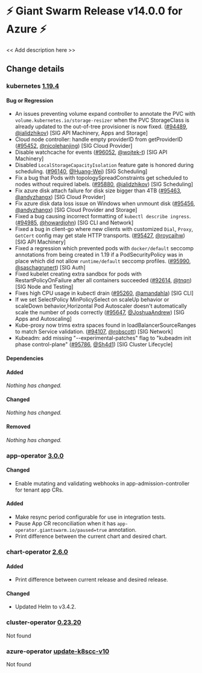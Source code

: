 # :zap: Giant Swarm Release v14.0.0 for Azure :zap:

<< Add description here >>

## Change details


### kubernetes [1.19.4](https://github.com/kubernetes/kubernetes/releases/tag/v1.19.4)

#### Bug or Regression
- An issues preventing volume expand controller to annotate the PVC with `volume.kubernetes.io/storage-resizer` when the PVC StorageClass is already updated to the out-of-tree provisioner is now fixed. ([#94489](https://github.com/kubernetes/kubernetes/pull/94489), [@ialidzhikov](https://github.com/ialidzhikov)) [SIG API Machinery, Apps and Storage]
- Cloud node controller: handle empty providerID from getProviderID ([#95452](https://github.com/kubernetes/kubernetes/pull/95452), [@nicolehanjing](https://github.com/nicolehanjing)) [SIG Cloud Provider]
- Disable watchcache for events ([#96052](https://github.com/kubernetes/kubernetes/pull/96052), [@wojtek-t](https://github.com/wojtek-t)) [SIG API Machinery]
- Disabled `LocalStorageCapacityIsolation` feature gate is honored during scheduling. ([#96140](https://github.com/kubernetes/kubernetes/pull/96140), [@Huang-Wei](https://github.com/Huang-Wei)) [SIG Scheduling]
- Fix a bug that Pods with topologySpreadConstraints get scheduled to nodes without required labels. ([#95880](https://github.com/kubernetes/kubernetes/pull/95880), [@ialidzhikov](https://github.com/ialidzhikov)) [SIG Scheduling]
- Fix azure disk attach failure for disk size bigger than 4TB ([#95463](https://github.com/kubernetes/kubernetes/pull/95463), [@andyzhangx](https://github.com/andyzhangx)) [SIG Cloud Provider]
- Fix azure disk data loss issue on Windows when unmount disk ([#95456](https://github.com/kubernetes/kubernetes/pull/95456), [@andyzhangx](https://github.com/andyzhangx)) [SIG Cloud Provider and Storage]
- Fixed a bug causing incorrect formatting of `kubectl describe ingress`. ([#94985](https://github.com/kubernetes/kubernetes/pull/94985), [@howardjohn](https://github.com/howardjohn)) [SIG CLI and Network]
- Fixed a bug in client-go where new clients with customized `Dial`, `Proxy`, `GetCert` config may get stale HTTP transports. ([#95427](https://github.com/kubernetes/kubernetes/pull/95427), [@roycaihw](https://github.com/roycaihw)) [SIG API Machinery]
- Fixed a regression which prevented pods with `docker/default` seccomp annotations from being created in 1.19 if a PodSecurityPolicy was in place which did not allow `runtime/default` seccomp profiles. ([#95990](https://github.com/kubernetes/kubernetes/pull/95990), [@saschagrunert](https://github.com/saschagrunert)) [SIG Auth]
- Fixed kubelet creating extra sandbox for pods with RestartPolicyOnFailure after all containers succeeded ([#92614](https://github.com/kubernetes/kubernetes/pull/92614), [@tnqn](https://github.com/tnqn)) [SIG Node and Testing]
- Fixes high CPU usage in kubectl drain ([#95260](https://github.com/kubernetes/kubernetes/pull/95260), [@amandahla](https://github.com/amandahla)) [SIG CLI]
- If we set SelectPolicy MinPolicySelect on scaleUp behavior or scaleDown behavior,Horizontal Pod Autoscaler doesn't automatically scale the number of pods correctly ([#95647](https://github.com/kubernetes/kubernetes/pull/95647), [@JoshuaAndrew](https://github.com/JoshuaAndrew)) [SIG Apps and Autoscaling]
- Kube-proxy now trims extra spaces found in loadBalancerSourceRanges to match Service validation. ([#94107](https://github.com/kubernetes/kubernetes/pull/94107), [@robscott](https://github.com/robscott)) [SIG Network]
- Kubeadm: add missing "--experimental-patches" flag to "kubeadm init phase control-plane" ([#95786](https://github.com/kubernetes/kubernetes/pull/95786), [@Sh4d1](https://github.com/Sh4d1)) [SIG Cluster Lifecycle]
#### Dependencies
#### Added
_Nothing has changed._
#### Changed
_Nothing has changed._
#### Removed
_Nothing has changed._



### app-operator [3.0.0](https://github.com/giantswarm/app-operator/releases/tag/v3.0.0)

#### Changed
- Enable mutating and validating webhooks in app-admission-controller for
tenant app CRs.
#### Added
- Make resync period configurable for use in integration tests.
- Pause App CR reconciliation when it has
  `app-operator.giantswarm.io/paused=true` annotation.
- Print difference between the current chart and desired chart.



### chart-operator [2.6.0](https://github.com/giantswarm/chart-operator/releases/tag/v2.6.0)

#### Added
- Print difference between current release and desired release.
#### Changed
- Updated Helm to v3.4.2.



### cluster-operator [0.23.20](https://github.com/giantswarm/cluster-operator/releases/tag/v0.23.20)

Not found


### azure-operator [update-k8scc-v10](https://github.com/giantswarm/aws-operator/releases/tag/vupdate-k8scc-v10)

Not found


